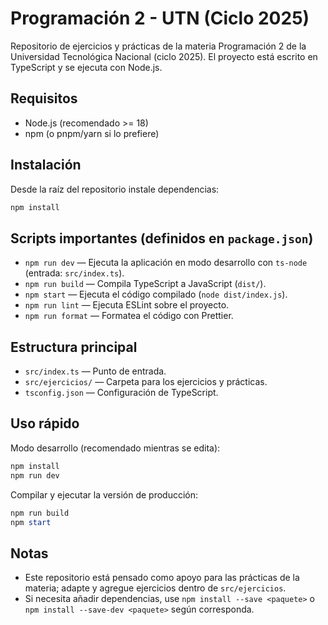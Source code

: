 ﻿# Programación 2 - UTN (Ciclo 2025)

Repositorio de ejercicios y prácticas de la materia Programación 2 de la Universidad Tecnológica Nacional (ciclo 2025). El proyecto está escrito en TypeScript y se ejecuta con Node.js.

## Requisitos
- Node.js (recomendado >= 18)
- npm (o pnpm/yarn si lo prefiere)

## Instalación
Desde la raíz del repositorio instale dependencias:

```powershell
npm install
```

## Scripts importantes (definidos en `package.json`)
- `npm run dev` — Ejecuta la aplicación en modo desarrollo con `ts-node` (entrada: `src/index.ts`).
- `npm run build` — Compila TypeScript a JavaScript (`dist/`).
- `npm start` — Ejecuta el código compilado (`node dist/index.js`).
- `npm run lint` — Ejecuta ESLint sobre el proyecto.
- `npm run format` — Formatea el código con Prettier.

## Estructura principal
- `src/index.ts` — Punto de entrada.
- `src/ejercicios/` — Carpeta para los ejercicios y prácticas.
- `tsconfig.json` — Configuración de TypeScript.

## Uso rápido
Modo desarrollo (recomendado mientras se edita):

```powershell
npm install
npm run dev
```

Compilar y ejecutar la versión de producción:

```powershell
npm run build
npm start
```

## Notas
- Este repositorio está pensado como apoyo para las prácticas de la materia; adapte y agregue ejercicios dentro de `src/ejercicios`.
- Si necesita añadir dependencias, use `npm install --save <paquete>` o `npm install --save-dev <paquete>` según corresponda.


